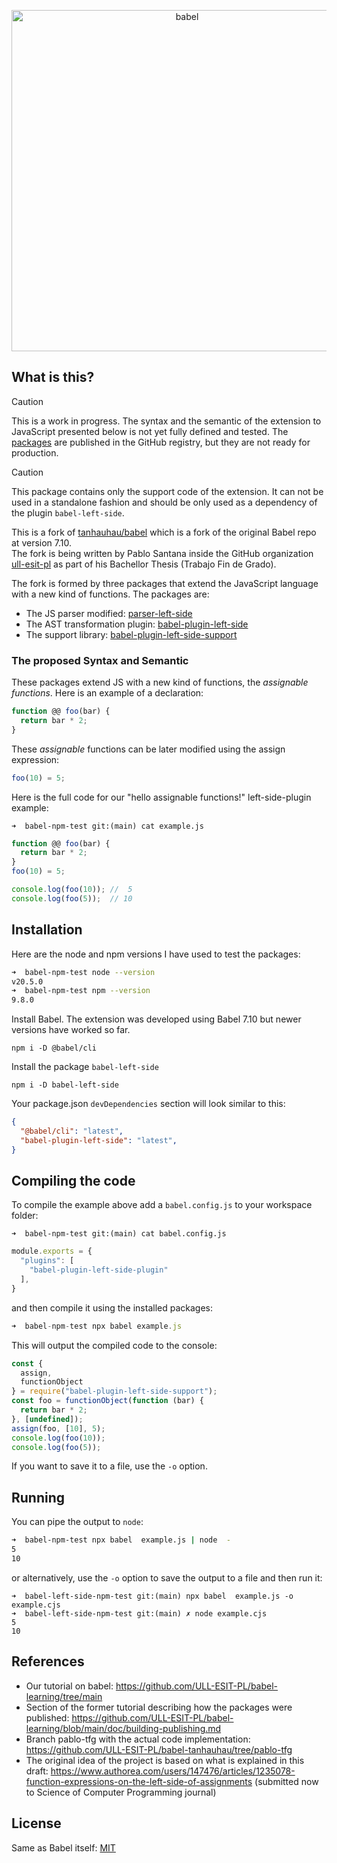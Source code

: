 <p align="center">
  <a href="https://babeljs.io/">
    <img alt="babel" src="https://raw.githubusercontent.com/babel/logo/master/babel.png" width="546">
  </a>
</p>

## What is this?

> [!CAUTION]
> This is a work in progress. The syntax and the semantic of the extension to JavaScript presented below is not yet fully defined and tested. The [packages](https://github.com/orgs/ULL-ESIT-PL/packages?repo_name=babel-tanhauhau) are published in the GitHub registry, but they are not ready for production.

> [!CAUTION]
> This package contains only the support code of the extension. It can not be used in a standalone fashion and should be only used as a dependency of the plugin `babel-left-side`.


This is a fork of [tanhauhau/babel](https://github.com/tanhauhau/babel) which is a fork of the original Babel repo at version 7.10.  
The fork is being written by Pablo Santana inside the GitHub organization [ull-esit-pl](https://github.com/ULL-ESIT-PL/) as part of his Bachellor Thesis (Trabajo Fin de Grado).

The fork is formed by three packages that extend the JavaScript language with a new kind of functions. The packages are:

- The JS parser modified: [parser-left-side](https://github.com/orgs/ULL-ESIT-PL/packages/npm/package/parser-left-side)
- The AST transformation plugin: [babel-plugin-left-side](https://github.com/orgs/ULL-ESIT-PL/packages/npm/package/babel-plugin-left-side-plugin) 
- The support library: [babel-plugin-left-side-support](https://github.com/orgs/ULL-ESIT-PL/packages/npm/package/babel-plugin-left-side-support) 

### The proposed Syntax and Semantic

These packages extend JS with a new kind of functions, the *assignable functions*. Here is an example of a declaration:

```js 
function @@ foo(bar) {
  return bar * 2;
}
```

These *assignable* functions can be later modified  using the assign expression:

```js
foo(10) = 5;
```

Here is the full code for our "hello assignable functions!" left-side-plugin example:

`➜  babel-npm-test git:(main) cat example.js`
```js
function @@ foo(bar) {
  return bar * 2;
}
foo(10) = 5;

console.log(foo(10)); //  5
console.log(foo(5));  // 10
```

## Installation

Here are the node and npm versions I have used to test the packages:

```bash
➜  babel-npm-test node --version
v20.5.0
➜  babel-npm-test npm --version
9.8.0
```

Install Babel. The extension was developed using Babel 7.10 but newer versions have worked so far.

```
npm i -D @babel/cli
```

Install the package `babel-left-side`

```
npm i -D babel-left-side 
```

Your package.json `devDependencies` section will look similar to this:

```json
{
  "@babel/cli": "latest",
  "babel-plugin-left-side": "latest",
}
```


## Compiling the code

To compile the example above add a `babel.config.js` to your workspace folder:

`➜  babel-npm-test git:(main) cat babel.config.js`
```js
module.exports = {
  "plugins": [
    "babel-plugin-left-side-plugin"
  ],
}
```

and then compile it using the installed packages:

```js
➜  babel-npm-test npx babel example.js
```
This will output the compiled code to the console:

```js                                                      
const {
  assign,
  functionObject
} = require("babel-plugin-left-side-support");
const foo = functionObject(function (bar) {
  return bar * 2;
}, [undefined]);
assign(foo, [10], 5);
console.log(foo(10));
console.log(foo(5));
```

If you want to save it to a file, use the `-o` option.

## Running

You can pipe the output to `node`:

```bash
➜  babel-npm-test npx babel  example.js | node  -
5
10
```

or alternatively, use the `-o` option to save the output to a file and then run it:

```
➜  babel-left-side-npm-test git:(main) npx babel  example.js -o example.cjs
➜  babel-left-side-npm-test git:(main) ✗ node example.cjs 
5
10
```

## References

- Our tutorial on babel: https://github.com/ULL-ESIT-PL/babel-learning/tree/main
- Section of the former tutorial describing how the packages were published: https://github.com/ULL-ESIT-PL/babel-learning/blob/main/doc/building-publishing.md
- Branch pablo-tfg with the actual code implementation: https://github.com/ULL-ESIT-PL/babel-tanhauhau/tree/pablo-tfg
- The original idea of the project is based on what is explained in this draft: https://www.authorea.com/users/147476/articles/1235078-function-expressions-on-the-left-side-of-assignments (submitted now to Science of Computer Programming
 journal)

## License

Same as Babel itself: [MIT](LICENSE)
